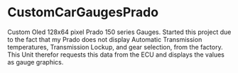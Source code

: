 # CustomCarGaugesPrado
Custom Oled 128x64 pixel Prado 150 series Gauges. Started this project due to the fact that my Prado does not display Automatic Transmission temperatures, Transmission Lockup, and gear selection, from the factory. This Unit therefor requests this data from the ECU and displays the values as gauge graphics.
